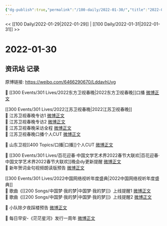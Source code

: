 ```yaml
---
{"dg-publish":true,"permalink":"/100-daily/2022-01-30/","title":"2022-01-30"}
---
```



<< [[100 Daily/2022-01-29\|2022-01-29]] | [[100 Daily/2022-01-31\|2022-01-31]] >>

# 2022-01-30

## 资讯站 记录

原博链接: https://weibo.com/6466290670/LddavhUvg

💫 [[300 Events/301 Lives/2022东方卫视春晚\|2022东方卫视春晚]]口播 [微博正文](https://m.weibo.cn/6466290670/4731347858622482)

[[300 Events/301 Lives/2022江苏卫视春晚\|2022江苏卫视春晚]]  
💫 江苏卫视春晚专访1 [微博正文](https://m.weibo.cn/6466290670/4731358700115095)  
💫 江苏卫视春晚专访2 [微博正文](https://m.weibo.cn/6466290670/4731346083646662)  
💫 江苏卫视春晚采访全程 [微博正文](https://m.weibo.cn/6466290670/4731413200373527)  
💫 江苏卫视春晚口播个人CUT [微博正文](https://m.weibo.cn/6466290670/4731303741620836)

💫 山东卫视[[400 Topics/口播\|口播]]个人CUT [微博正文](https://m.weibo.cn/6466290670/4731334574476139)

💫 [[300 Events/301 Lives/百花迎春·中国文学艺术界2022春节大联欢\|百花迎春·中国文学艺术界2022春节大联欢]]晚会dy更新提醒 [微博正文](https://m.weibo.cn/6466290670/4731391445570426)  
💫 新年贺词金句视频朗读版预告 [微博正文](https://m.weibo.cn/6466290670/4731294724657716)

[[300 Events/301 Lives/2022中国网络视听年度盛典\|2022中国网络视听年度盛典]]  
💫 歌曲《[[200 Songs/中国梦·我的梦\|中国梦·我的梦]]》上线提醒1 [微博正文](https://m.weibo.cn/6466290670/4731363577824135)  
💫 歌曲《[[200 Songs/中国梦·我的梦\|中国梦·我的梦]]》上线提醒2 [微博正文](https://m.weibo.cn/6466290670/4731351662593924)

💫 小队除夕夜踩楼预告 [微博正文](https://m.weibo.cn/6466290670/4731469567891361)

💫 每日早安-《茫茫星河》发行一周年 [微博正文](https://m.weibo.cn/6466290670/4731262792895215)
